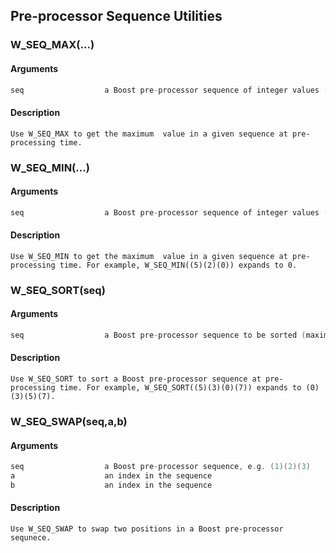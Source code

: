 ## Pre-processor Sequence Utilities
    
### W_SEQ_MAX(...)
#### Arguments
```C
seq                  a Boost pre-processor sequence of integer values (up to six values) between 0...255
```
#### Description
    Use W_SEQ_MAX to get the maximum  value in a given sequence at pre-processing time.
    
### W_SEQ_MIN(...)
#### Arguments
```C
seq                  a Boost pre-processor sequence of integer values (up to six values) between 0...255
```
#### Description
    Use W_SEQ_MIN to get the maximum  value in a given sequence at pre-processing time. For example, W_SEQ_MIN((5)(2)(0)) expands to 0.
    
### W_SEQ_SORT(seq)
#### Arguments
```C
seq                  a Boost pre-processor sequence to be sorted (maximum sequence length is six).
```
#### Description
    Use W_SEQ_SORT to sort a Boost pre-processor sequence at pre-processing time. For example, W_SEQ_SORT((5)(3)(0)(7)) expands to (0)(3)(5)(7).
    
### W_SEQ_SWAP(seq,a,b)
#### Arguments
```C
seq                  a Boost pre-processor sequence, e.g. (1)(2)(3)
a                    an index in the sequence
b                    an index in the sequence
```
#### Description
    Use W_SEQ_SWAP to swap two positions in a Boost pre-processor sequnece.
